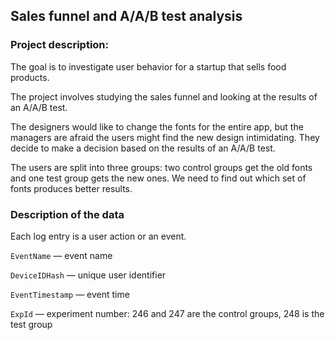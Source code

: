 ## Sales funnel and A/A/B test analysis
### Project description:

The goal is to investigate user behavior for a startup that sells food products.

The project involves studying the sales funnel and looking at the results of an A/A/B test.

The designers would like to change the fonts for the entire app, but the managers are afraid the users might find the new design intimidating. They decide to make a decision based on the results of an A/A/B test.

The users are split into three groups: two control groups get the old fonts and one test group gets the new ones. We need to find out which set of fonts produces better results.

### Description of the data
Each log entry is a user action or an event.

`EventName` — event name

`DeviceIDHash` — unique user identifier

`EventTimestamp` — event time

`ExpId` — experiment number: 246 and 247 are the control groups, 248 is the test group
